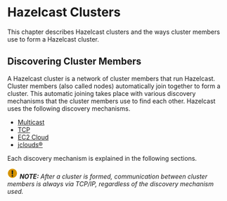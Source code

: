 
# Hazelcast Clusters

This chapter describes Hazelcast clusters and the ways cluster members use to form a Hazelcast cluster. 

## Discovering Cluster Members

A Hazelcast cluster is a network of cluster members that run Hazelcast. Cluster members (also called nodes) automatically join together to form a cluster. This automatic joining takes place with various discovery mechanisms that the cluster members use to find each other. Hazelcast uses the following discovery mechanisms.

- [Multicast](#discovering-members-by-multicast)
- [TCP](#discovering-members-by-tcp)
- [EC2 Cloud](#discovering-members-within-ec2-cloud)
- [jclouds&reg;](#discovering-members_with_jclouds)

Each discovery mechanism is explained in the following sections.

	
![image](images/NoteSmall.jpg) ***NOTE:*** *After a cluster is formed, communication between cluster members is always via TCP/IP, regardless of the discovery mechanism used.*



